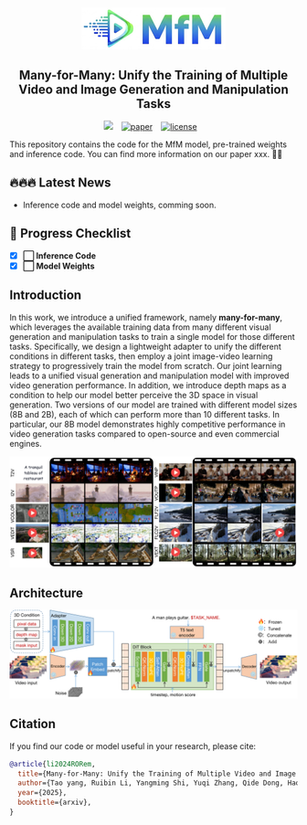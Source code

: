 <!-- ![MfM-logo](assets/MfM_logo.png) -->
<div align="center">
  <img src="assets/MfM_logo.jpeg" alt="MfM-logo" width="50%">
</div>
<div align="center">

## Many-for-Many: Unify the Training of Multiple Video and Image Generation and Manipulation Tasks

<a href="https://leeruibin.github.io/MfMPage/"><img src="https://img.shields.io/static/v1?label=Project&message=Page&color=blue&logo=github-pages"></a> &ensp;
<a href="https://arxiv.org/abs/xxx"><img alt="paper" src="https://img.shields.io/badge/Paper-arXiv-B31B1B?logo=arxiv"></a> &ensp;
<a href="https://github.com/SandAI-org/MAGI-1/LICENSE"><img alt="license" src="https://img.shields.io/badge/License-Apache2.0-green?logo=Apache"></a> &ensp;

</div>

This repository contains the code for the MfM model, pre-trained weights and inference code. You can find more information on our paper xxx. 🚀✨

<!-- <div align="center">
  <video src="https://github.com/user-attachments/assets/5b5a4851-5188-4c31-9701-4bb5be939b6e" width="70%" poster=""> </video>
</div> -->


  
  <!-- Option 2: If you have a GIF version -->
  <!-- <img src="./assets/MfM_demo.gif" alt="MfM Demo" width="70%"> -->
<!-- </div> -->

## 🔥🔥🔥 Latest News

- Inference code and model weights, comming soon.

## 📌 Progress Checklist
<!-- ✅ -->

- [x] **⬜️ Inference Code**  
- [x] **⬜️ Model Weights**

## Introduction

In this work, we introduce a unified framework, namely **many-for-many**, which leverages the available training data from many different visual generation and manipulation tasks to train a single model for those different tasks. Specifically, we design a lightweight adapter to unify the different conditions in different tasks, then employ a joint image-video learning strategy to progressively train the model from scratch. Our joint learning leads to a unified visual generation and manipulation model with improved video generation performance. In addition, we introduce depth maps as a condition to help our model better perceive the 3D space in visual generation. Two versions of our model are trained with different model sizes (8B and 2B), each of which can perform more than 10 different tasks. In particular, our 8B model demonstrates highly competitive performance in video generation tasks compared to open-source and even commercial engines.



<img src='./assets/visual_result.png'>

## Architecture

<img src='./assets/arch.png'>

## Citation

If you find our code or model useful in your research, please cite:

```bibtex
@article{li2024RORem,
  title={Many-for-Many: Unify the Training of Multiple Video and Image Generation and Manipulation Tasks},
  author={Tao yang, Ruibin Li, Yangming Shi, Yuqi Zhang, Qide Dong, Haoran Cheng, Weiguo Feng, Shilei Wen, Bingyue Peng, Lei Zhang},
  year={2025},
  booktitle={arxiv},
}
```
